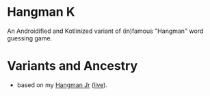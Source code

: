 # Hangman K

An Androidified and Kotlinized variant of (in)famous "Hangman" word guessing game.

# Variants and Ancestry

* based on my [Hangman Jr](https://github.com/msukanen/hangman_jr) ([live](https://msukanen.github.io/hangman_jr)).
